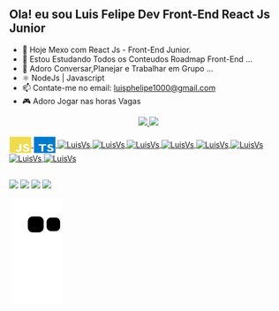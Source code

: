 ## Ola! eu sou Luis Felipe Dev Front-End React Js Junior 


- 🔭 Hoje Mexo com React Js - Front-End Junior.
- 🌱 Estou Estudando Todos os Conteudos Roadmap Front-End  ...
- 💬 Adoro Conversar,Planejar e Trabalhar em Grupo ...
- ⚛️ NodeJs | Javascript
- 📫 Contate-me no email: luisphelipe1000@gmail.com
- 🎮 Adoro Jogar nas horas Vagas

<div align="center">
  <a href="https://github.com/GuilhaoF">
  <img height="180em" src="https://github-readme-stats.vercel.app/api?username=guilhaof&show_icons=true&theme=dracula&include_all_commits=true&count_private=true"/>
  <img height="180em" src="https://github-readme-stats.vercel.app/api/top-langs/?username=guilhaof&layout=compact&langs_count=7&theme=dracula"/>
</div
<div style="display: inline_block"><br>
  <img align="center" alt="luis-Js" height="30" width="40" src="https://raw.githubusercontent.com/devicons/devicon/master/icons/javascript/javascript-plain.svg">
  <img align="center" alt="Luis-Ts" height="30" width="40" src="https://raw.githubusercontent.com/devicons/devicon/master/icons/typescript/typescript-plain.svg">
  <img align="center" alt="LuisVs" height="30" width="40" src="https://cdn.jsdelivr.net/gh/devicons/devicon/icons/vscode/vscode-original-wordmark.svg">
  <img align="center" alt="LuisVs" height="30" width="40" src="https://cdn.jsdelivr.net/gh/devicons/devicon/icons/npm/npm-original-wordmark.svg">
  <img align="center" alt="LuisVs" height="30" width="40" src="https://cdn.jsdelivr.net/gh/devicons/devicon/icons/figma/figma-original.svg">
  <img align="center" alt="LuisVs" height="30" width="40" src="https://cdn.jsdelivr.net/gh/devicons/devicon/icons/nodejs/nodejs-plain.svg">
  <img align="center" alt="LuisVs" height="30" width="40" src="https://cdn.jsdelivr.net/gh/devicons/devicon/icons/mysql/mysql-original-wordmark.svg">
  <img align="center" alt="LuisVs" height="30" width="40" src="https://cdn.jsdelivr.net/gh/devicons/devicon/icons/git/git-original-wordmark.svg">
  <img align="center" alt="LuisVs" height="30" width="40" src="https://cdn.jsdelivr.net/gh/devicons/devicon/icons/express/express-original-wordmark.svg">
  <img align="center" alt="LuisVs" height="30" width="40" src="https://cdn.jsdelivr.net/gh/devicons/devicon/icons/mongodb/mongodb-original-wordmark.svg">
    
</div>

 ##
  
  <div>
  <a href="https://instagram.com/forsythe.js" target="_blank"><img src="https://img.shields.io/badge/-Instagram-%23E4405F?style=for-the-badge&logo=instagram&logoColor=white" target="_blank"></a>
 <a href="https://discord.gg/" target="_blank"><img src="https://img.shields.io/badge/Discord-7289DA?style=for-the-badge&logo=discord&logoColor=white" target="_blank"></a> 
  <a href = "mailto:luisphelipe1000@gmail.com"><img src="https://img.shields.io/badge/-Gmail-%23333?style=for-the-badge&logo=gmail&logoColor=white" target="_blank"></a>
  <a href="https://www.linkedin.com/in/luis-f-33479311a" target="_blank"><img src="https://img.shields.io/badge/-LinkedIn-%230077B5?style=for-the-badge&logo=linkedin&logoColor=white" target="_blank">
    </a> 
    
![Snake animation](https://github.com/Guilhaof/Guilhaof/blob/output/github-contribution-grid-snake.svg)
    
  </div>
  
